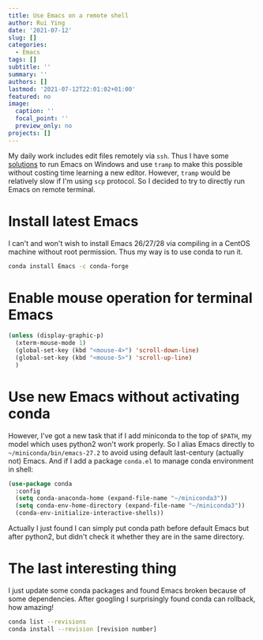```yaml
---
title: Use Emacs on a remote shell
author: Rui Ying
date: '2021-07-12'
slug: []
categories:
  - Emacs
tags: []
subtitle: ''
summary: ''
authors: []
lastmod: '2021-07-12T22:01:02+01:00'
featured: no
image:
  caption: ''
  focal_point: ''
  preview_only: no
projects: []
---
```


My daily work includes edit files remotely via `ssh`. Thus I have some [solutions](https://www.ruiying.online/post/run-emacs-in-wsl/) to run Emacs on Windows and use `tramp` to make this possible without costing time learning a new editor. However, `tramp` would be relatively slow if I'm using `scp` protocol. So I decided to try to directly run Emacs on remote terminal.

# Install latest Emacs
I can't and won't wish to install Emacs 26/27/28 via compiling in a CentOS machine without root permission. Thus my way is to use conda to run it.

```sh
conda install Emacs -c conda-forge
```

# Enable mouse operation for terminal Emacs
```lisp
(unless (display-graphic-p)
  (xterm-mouse-mode 1)
  (global-set-key (kbd "<mouse-4>") 'scroll-down-line)
  (global-set-key (kbd "<mouse-5>") 'scroll-up-line)
  )
```

# Use new Emacs without activating conda
However, I've got a new task that if I add miniconda to the top of `$PATH`, my model which uses python2 won't work properly. So I alias Emacs directly to `~/miniconda/bin/emacs-27.2` to avoid using default last-century (actually not) Emacs. And if I add a package `conda.el` to manage conda environment in shell:

```lisp
(use-package conda
  :config
  (setq conda-anaconda-home (expand-file-name "~/miniconda3"))
  (setq conda-env-home-directory (expand-file-name "~/miniconda3"))
  (conda-env-initialize-interactive-shells))
```

Actually I just found I can simply put conda path before default Emacs but after python2, but didn't check it whether they are in the same directory.

# The last interesting thing

I just update some conda packages and found Emacs broken because of some dependencies. After googling I surprisingly found conda can rollback, how amazing!
```sh
conda list --revisions
conda install --revision [revision number]
```